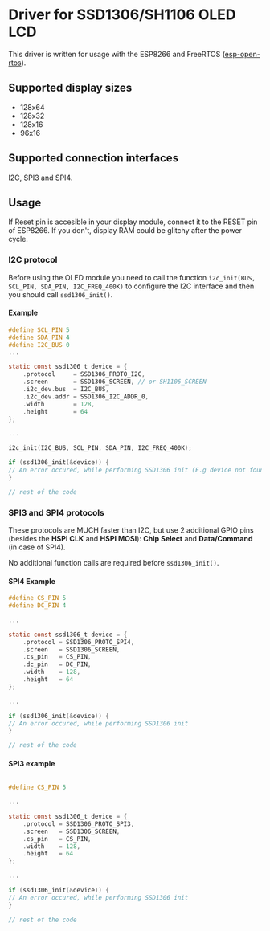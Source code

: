 # Driver for SSD1306/SH1106 OLED LCD

This driver is written for usage with the ESP8266 and FreeRTOS ([esp-open-rtos](https://github.com/SuperHouse/esp-open-rtos)).

## Supported display sizes

 - 128x64
 - 128x32
 - 128x16
 - 96x16

## Supported connection interfaces

I2C, SPI3 and SPI4.

## Usage

If Reset pin is accesible in your display module, connect it to the RESET pin of ESP8266.
If you don't, display RAM could be glitchy after the power cycle.

### I2C protocol

Before using the OLED module you need to call the function `i2c_init(BUS, SCL_PIN, SDA_PIN, I2C_FREQ_400K)`
to configure the I2C interface and then you should call `ssd1306_init()`.

#### Example 

```C
#define SCL_PIN 5
#define SDA_PIN 4
#define I2C_BUS 0
...

static const ssd1306_t device = {
	.protocol     = SSD1306_PROTO_I2C,
	.screen       = SSD1306_SCREEN, // or SH1106_SCREEN
	.i2c_dev.bus  = I2C_BUS,
	.i2c_dev.addr = SSD1306_I2C_ADDR_0,
	.width        = 128,
	.height       = 64
};

...

i2c_init(I2C_BUS, SCL_PIN, SDA_PIN, I2C_FREQ_400K);

if (ssd1306_init(&device)) {
// An error occured, while performing SSD1306 init (E.g device not found etc.)
}

// rest of the code
```

### SPI3 and SPI4 protocols

These protocols are MUCH faster than I2C, but use 2 additional GPIO pins
(besides the **HSPI CLK** and **HSPI MOSI**): **Chip Select** and **Data/Command** (in case of SPI4).

No additional function calls are required before `ssd1306_init()`.


#### SPI4 Example 

```C
#define CS_PIN 5
#define DC_PIN 4

...

static const ssd1306_t device = {
	.protocol = SSD1306_PROTO_SPI4,
	.screen   = SSD1306_SCREEN,
	.cs_pin   = CS_PIN,
	.dc_pin   = DC_PIN,
	.width    = 128,
	.height   = 64
};

...

if (ssd1306_init(&device)) {
// An error occured, while performing SSD1306 init
}

// rest of the code
```

#### SPI3 example
```C

#define CS_PIN 5

...

static const ssd1306_t device = {
	.protocol = SSD1306_PROTO_SPI3,
	.screen   = SSD1306_SCREEN,
	.cs_pin   = CS_PIN,
	.width    = 128,
	.height   = 64
};

...

if (ssd1306_init(&device)) {
// An error occured, while performing SSD1306 init
}

// rest of the code
```
